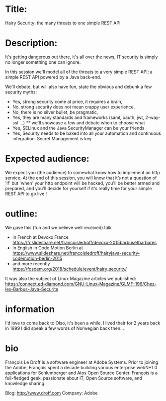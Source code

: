 
# Title:

  Hairy Security: the many threats to one simple REST API

# Description:


It's getting dangerous out there, it's all over the news, IT security is simply no longer something one can ignore. 

In this session we'll model all of the threats to a very simple REST API; 
a simple REST API powered by a Java back-end. 

We’ll debate, but will also have fun, state the obvious and debunk a few security myths:

* Yes, strong security come at price, it requires a brain,
* No, strong security does not mean crappy user experience,
* No, there is no silver bullet, be pragmatic, 
* Yes, they are many standards and frameworks (saml, oauth, jwt, 2-way-ssl ...) 
  ** we'll showcase a few and debate when to choose what
* Yes, SELinux and the Java SecurityManager can be your friends
* Yes, Security needs to be baked into all your automation and continuous integration. Secret Management is key 


# Expected audience:


We expect you (the audience) to somewhat know how to implement an http service.
At the end of this session, you will know that it’s not a question of 'if' but 'when' your http endpoint will be hacked,  you'll be better armed and prepared, and you'll decide for yourself if it's really time for your simple REST API to go live !


# outline:

We gave this (fun and we believe well received) talk 
* in French at Devoxx France https://fr.slideshare.net/francoisledroff/devoxx-2015barbusetbarbares
* in English in Code Motion Berlin at https://www.slideshare.net/francoisledroff/hairyjava-security-codemotion-berlin-2015
* and more recently https://fosdem.org/2018/schedule/event/hairy_security/

It was also the subject of Linux Magazine articles we published:
https://connect.ed-diamond.com/GNU-Linux-Magazine/GLMF-196/Chez-les-Barbus-Java-Securite 


# information

I'd love to come back to Olso, it's been a while, I lived their for 2 years back in 1999
I did speak a few words of Norwegian back then...

# bio

François Le Droff is a software engineer at Adobe Systems. Prior to joining the Adobe, François spent a decade building various enterprise webN+1.0 applications for Schlumberger and Atos Open Source Center. François is a full-fledged geek, passionate about IT, Open Source software, and knowledge sharing.

Blog: http://www.droff.com
Company: Adobe




